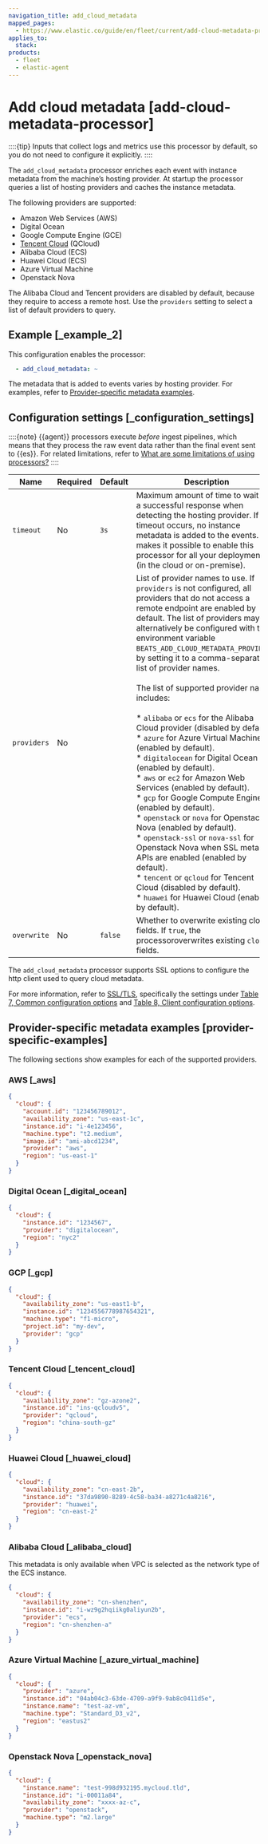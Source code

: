 ```yaml
---
navigation_title: add_cloud_metadata
mapped_pages:
  - https://www.elastic.co/guide/en/fleet/current/add-cloud-metadata-processor.html
applies_to:
  stack:
products:
  - fleet
  - elastic-agent
---
```


# Add cloud metadata [add-cloud-metadata-processor]


::::{tip}
Inputs that collect logs and metrics use this processor by default, so you do not need to configure it explicitly.
::::


The `add_cloud_metadata` processor enriches each event with instance metadata from the machine’s hosting provider. At startup the processor queries a list of hosting providers and caches the instance metadata.

The following providers are supported:

* Amazon Web Services (AWS)
* Digital Ocean
* Google Compute Engine (GCE)
* [Tencent Cloud](https://www.qcloud.com/?lang=en) (QCloud)
* Alibaba Cloud (ECS)
* Huawei Cloud (ECS)
* Azure Virtual Machine
* Openstack Nova

The Alibaba Cloud and Tencent providers are disabled by default, because they require to access a remote host. Use the `providers` setting to select a list of default providers to query.


## Example [_example_2]

This configuration enables the processor:

```yaml
  - add_cloud_metadata: ~
```

The metadata that is added to events varies by hosting provider. For examples, refer to [Provider-specific metadata examples](#provider-specific-examples).


## Configuration settings [_configuration_settings]

::::{note}
{{agent}} processors execute *before* ingest pipelines, which means that they process the raw event data rather than the final event sent to {{es}}. For related limitations, refer to [What are some limitations of using processors?](/reference/fleet/agent-processors.md#limitations)
::::


| Name | Required | Default | Description |
| --- | --- | --- | --- |
| `timeout` | No | `3s` | Maximum amount of time to wait for a successful response when detecting the hosting provider. If a timeout occurs, no instance metadata is added to the events. This makes it possible to enable this processor for all your deployments (in the cloud or on-premise). |
| `providers` | No |  | List of provider names to use. If `providers` is not configured, all providers that do not access a remote endpoint are enabled by default. The list of providers may alternatively be configured with the environment variable `BEATS_ADD_CLOUD_METADATA_PROVIDERS`, by setting it to a comma-separated list of provider names.<br><br>The list of supported provider names includes:<br><br>* `alibaba` or `ecs` for the Alibaba Cloud provider (disabled by default).<br>* `azure` for Azure Virtual Machine (enabled by default).<br>* `digitalocean` for Digital Ocean (enabled by default).<br>* `aws` or `ec2` for Amazon Web Services (enabled by default).<br>* `gcp` for Google Compute Engine (enabled by default).<br>* `openstack` or `nova` for Openstack Nova (enabled by default).<br>* `openstack-ssl` or `nova-ssl` for Openstack Nova when SSL metadata APIs are enabled (enabled by default).<br>* `tencent` or `qcloud` for Tencent Cloud (disabled by default).<br>* `huawei` for Huawei Cloud (enabled by default).<br> |
| `overwrite` | No | `false` | Whether to overwrite existing cloud fields. If `true`, the processoroverwrites existing `cloud.*` fields. |

The `add_cloud_metadata` processor supports SSL options to configure the http client used to query cloud metadata.

For more information, refer to [SSL/TLS](/reference/fleet/elastic-agent-ssl-configuration.md), specifically the settings under [Table 7, Common configuration options](/reference/fleet/elastic-agent-ssl-configuration.md#common-ssl-options) and [Table 8, Client configuration options](/reference/fleet/elastic-agent-ssl-configuration.md#client-ssl-options).


## Provider-specific metadata examples [provider-specific-examples]

The following sections show examples for each of the supported providers.


### AWS [_aws]

```json
{
  "cloud": {
    "account.id": "123456789012",
    "availability_zone": "us-east-1c",
    "instance.id": "i-4e123456",
    "machine.type": "t2.medium",
    "image.id": "ami-abcd1234",
    "provider": "aws",
    "region": "us-east-1"
  }
}
```


### Digital Ocean [_digital_ocean]

```json
{
  "cloud": {
    "instance.id": "1234567",
    "provider": "digitalocean",
    "region": "nyc2"
  }
}
```


### GCP [_gcp]

```json
{
  "cloud": {
    "availability_zone": "us-east1-b",
    "instance.id": "1234556778987654321",
    "machine.type": "f1-micro",
    "project.id": "my-dev",
    "provider": "gcp"
  }
}
```


### Tencent Cloud [_tencent_cloud]

```json
{
  "cloud": {
    "availability_zone": "gz-azone2",
    "instance.id": "ins-qcloudv5",
    "provider": "qcloud",
    "region": "china-south-gz"
  }
}
```


### Huawei Cloud [_huawei_cloud]

```json
{
  "cloud": {
    "availability_zone": "cn-east-2b",
    "instance.id": "37da9890-8289-4c58-ba34-a8271c4a8216",
    "provider": "huawei",
    "region": "cn-east-2"
  }
}
```


### Alibaba Cloud [_alibaba_cloud]

This metadata is only available when VPC is selected as the network type of the ECS instance.

```json
{
  "cloud": {
    "availability_zone": "cn-shenzhen",
    "instance.id": "i-wz9g2hqiikg0aliyun2b",
    "provider": "ecs",
    "region": "cn-shenzhen-a"
  }
}
```


### Azure Virtual Machine [_azure_virtual_machine]

```json
{
  "cloud": {
    "provider": "azure",
    "instance.id": "04ab04c3-63de-4709-a9f9-9ab8c0411d5e",
    "instance.name": "test-az-vm",
    "machine.type": "Standard_D3_v2",
    "region": "eastus2"
  }
}
```


### Openstack Nova [_openstack_nova]

```json
{
  "cloud": {
    "instance.name": "test-998d932195.mycloud.tld",
    "instance.id": "i-00011a84",
    "availability_zone": "xxxx-az-c",
    "provider": "openstack",
    "machine.type": "m2.large"
  }
}
```

